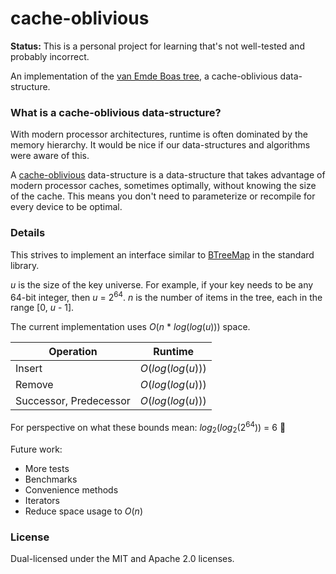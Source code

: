 # cache-oblivious

**Status:** This is a personal project for learning that's not well-tested and
probably incorrect.

An implementation of the [van Emde Boas tree](veb-tree), a cache-oblivious
data-structure.

[veb-tree]: https://en.wikipedia.org/wiki/Van_Emde_Boas_tree

### What is a cache-oblivious data-structure?

With modern processor architectures, runtime is often dominated by the memory
hierarchy.  It would be nice if our data-structures and algorithms were aware of
this.

A [cache-oblivious](cache-oblivious-wiki) data-structure is a data-structure
that takes advantage of modern processor caches, sometimes optimally, without
knowing the size of the cache.  This means you don't need to parameterize or
recompile for every device to be optimal.

[cache-oblivious-wiki]: https://en.wikipedia.org/wiki/Cache-oblivious_algorithm

### Details

This strives to implement an interface similar to [BTreeMap](btree-map-docs) in
the standard library.

_u_ is the size of the key universe.  For example, if your key needs to be any
64-bit integer, then _u_ = 2<sup>64</sup>.  _n_ is the number of items in the
tree, each in the range [0, _u_ - 1].

The current implementation uses _O_(_n_ * _log_(_log_(_u_))) space.

Operation|Runtime|
---|---
Insert|_O_(_log_(_log_(_u_)))|
Remove|_O_(_log_(_log_(_u_)))|
Successor, Predecessor|_O_(_log_(_log_(_u_)))|

For perspective on what these bounds mean: _log_<sub>2</sub>(_log_<sub>2</sub>(2<sup>64</sup>)) = 6 🤯

Future work:

- More tests
- Benchmarks
- Convenience methods
- Iterators
- Reduce space usage to _O_(_n_)

[btree-map-docs]: https://doc.rust-lang.org/std/collections/struct.BTreeMap.html

### License

Dual-licensed under the MIT and Apache 2.0 licenses.
